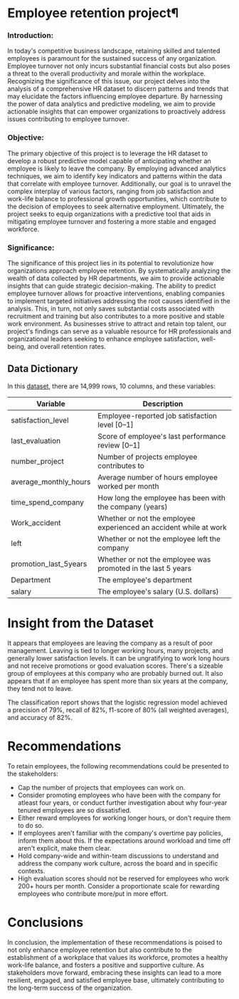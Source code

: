 # Employee retention project¶

### Introduction:

In today's competitive business landscape, retaining skilled and talented employees is paramount for the sustained success of any organization. Employee turnover not only incurs substantial financial costs but also poses a threat to the overall productivity and morale within the workplace. Recognizing the significance of this issue, our project delves into the analysis of a comprehensive HR dataset to discern patterns and trends that may elucidate the factors influencing employee departure. By harnessing the power of data analytics and predictive modeling, we aim to provide actionable insights that can empower organizations to proactively address issues contributing to employee turnover.

### Objective:

The primary objective of this project is to leverage the HR dataset to develop a robust predictive model capable of anticipating whether an employee is likely to leave the company. By employing advanced analytics techniques, we aim to identify key indicators and patterns within the data that correlate with employee turnover. Additionally, our goal is to unravel the complex interplay of various factors, ranging from job satisfaction and work-life balance to professional growth opportunities, which contribute to the decision of employees to seek alternative employment. Ultimately, the project seeks to equip organizations with a predictive tool that aids in mitigating employee turnover and fostering a more stable and engaged workforce.

### Significance:

The significance of this project lies in its potential to revolutionize how organizations approach employee retention. By systematically analyzing the wealth of data collected by HR departments, we aim to provide actionable insights that can guide strategic decision-making. The ability to predict employee turnover allows for proactive interventions, enabling companies to implement targeted initiatives addressing the root causes identified in the analysis. This, in turn, not only saves substantial costs associated with recruitment and training but also contributes to a more positive and stable work environment. As businesses strive to attract and retain top talent, our project's findings can serve as a valuable resource for HR professionals and organizational leaders seeking to enhance employee satisfaction, well-being, and overall retention rates.

## Data Dictionary

In this [dataset](https://www.kaggle.com/datasets/mfaisalqureshi/hr-analytics-and-job-prediction?select=HR_comma_sep.csv), there are 14,999 rows, 10 columns, and these variables: 

Variable  |Description |
-----|-----| 
satisfaction_level|Employee-reported job satisfaction level [0&ndash;1]|
last_evaluation|Score of employee's last performance review [0&ndash;1]|
number_project|Number of projects employee contributes to|
average_monthly_hours|Average number of hours employee worked per month|
time_spend_company|How long the employee has been with the company (years)
Work_accident|Whether or not the employee experienced an accident while at work
left|Whether or not the employee left the company
promotion_last_5years|Whether or not the employee was promoted in the last 5 years
Department|The employee's department
salary|The employee's salary (U.S. dollars)

# Insight from the Dataset
It appears that employees are leaving the company as a result of poor management. Leaving is tied to longer working hours, many projects, and generally lower satisfaction levels. It can be ungratifying to work long hours and not receive promotions or good evaluation scores. There's a sizeable group of employees at this company who are probably burned out. It also appears that if an employee has spent more than six years at the company, they tend not to leave.

The classification report shows that the logistic regression model achieved a precision of 79%, recall of 82%, f1-score of 80% (all weighted averages), and accuracy of 82%.

# Recommendations

To retain employees, the following recommendations could be presented to the stakeholders:

* Cap the number of projects that employees can work on.
* Consider promoting employees who have been with the company for atleast four years, or conduct further investigation about why four-year tenured employees are so dissatisfied. 
* Either reward employees for working longer hours, or don't require them to do so. 
* If employees aren't familiar with the company's overtime pay policies, inform them about this. If the expectations around workload and time off aren't explicit, make them clear. 
* Hold company-wide and within-team discussions to understand and address the company work culture, across the board and in specific contexts. 
* High evaluation scores should not be reserved for employees who work 200+ hours per month. Consider a proportionate scale for rewarding employees who contribute more/put in more effort. 

# Conclusions

In conclusion, the implementation of these recommendations is poised to not only enhance employee retention but also contribute to the establishment of a workplace that values its workforce, promotes a healthy work-life balance, and fosters a positive and supportive culture. As stakeholders move forward, embracing these insights can lead to a more resilient, engaged, and satisfied employee base, ultimately contributing to the long-term success of the organization.
